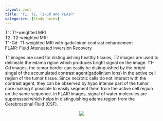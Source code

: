 ```yaml
---
layout: post
title: "T1, T2, T1-Gd and FLAIR"
categories: [Study notes]
---
```

T1: T1-weighted MRI  
T2: T2-weighted MRI  
T1-Gd: T1-weighted MRI with gadolinium contrast enhancement  
FLAIR: Fluid Attenuated Inversion Recovery  
  
T1 images are used for distinguishing healthy tissues, T2 images are used to delineate the edama rigion which produces bright signal on the image.
T1-Gd images, the tumor border can easily be distinguished by the bright singal of the accumulated contrast agent(gadolinium ions) in the active cell region of the tumor tissue. Since necrotic cells do not interact with the contrast agent, they can be observed by hypo intense part of the tumor core making it possible to easily segment them from the active cell region on the same sequence. In FLAIR images, signal of water molecules are suppressed which helps in distinguishing edema region from the Cerebrospinal Fluid (CSF).
<center><img src="{{ site.baseurl }}/assets/t12.jpg" ></center>
